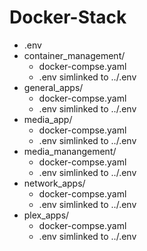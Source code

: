 # Docker-Stack
- .env
- container_management/
  - docker-compse.yaml
  - .env simlinked to ../.env
- general_apps/
  - docker-compse.yaml
  - .env simlinked to ../.env
- media_app/
  - docker-compse.yaml
  - .env simlinked to ../.env
- media_manangement/
  - docker-compse.yaml
  - .env simlinked to ../.env
- network_apps/
  - docker-compse.yaml
  - .env simlinked to ../.env
- plex_apps/
  - docker-compse.yaml
  - .env simlinked to ../.env
